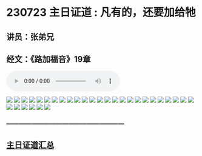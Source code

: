 # 230723 主日证道 : 凡有的，还要加给牠
## 讲员：张弟兄
## 经文：《路加福音》19章

<audio controls src="./230723.mp3"></audio>

![](./01.JPG)
![](./02.JPG)
![](./03.JPG)
![](./04.JPG)
![](./05.JPG)
![](./06.JPG)
![](./07.JPG)
![](./08.JPG)
![](./09.JPG)
![](./10.JPG)
![](./11.JPG)
![](./12.JPG)
![](./13.JPG)
![](./14.JPG)
![](./15.JPG)
![](./16.JPG)
![](./17.JPG)
![](./18.JPG)
![](./19.JPG)
![](./20.JPG)
![](./21.JPG)
![](./22.JPG)
![](./23.JPG)
![](./24.JPG)
![](./25.JPG)
![](./26.JPG)
![](./27.JPG)
![](./28.JPG)
![](./29.JPG)
![](./30.JPG)
![](./31.JPG)



### ———————————————————

## [主日证道汇总](https://nccchurch.github.io/Sermons/)



